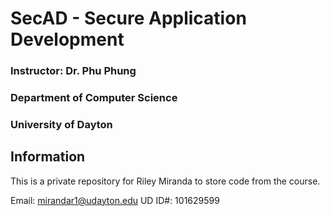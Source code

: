 # SecAD - Secure Application Development

### Instructor: Dr. Phu Phung

### Department of Computer Science

### University of Dayton

## Information

This is a private repository for Riley Miranda to store code from the course.

Email: mirandar1@udayton.edu
UD ID#: 101629599